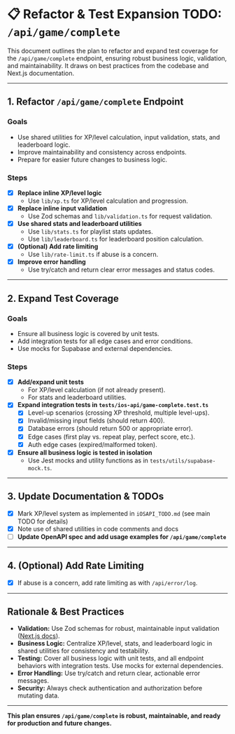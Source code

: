 # 📋 Refactor & Test Expansion TODO: `/api/game/complete`

This document outlines the plan to refactor and expand test coverage for the `/api/game/complete` endpoint, ensuring robust business logic, validation, and maintainability. It draws on best practices from the codebase and Next.js documentation.

---

## 1. Refactor `/api/game/complete` Endpoint

### Goals
- Use shared utilities for XP/level calculation, input validation, stats, and leaderboard logic.
- Improve maintainability and consistency across endpoints.
- Prepare for easier future changes to business logic.

### Steps
- [x] **Replace inline XP/level logic**
  - Use `lib/xp.ts` for XP/level calculation and progression.
- [x] **Replace inline input validation**
  - Use Zod schemas and `lib/validation.ts` for request validation.
- [x] **Use shared stats and leaderboard utilities**
  - Use `lib/stats.ts` for playlist stats updates.
  - Use `lib/leaderboard.ts` for leaderboard position calculation.
- [x] **(Optional) Add rate limiting**
  - Use `lib/rate-limit.ts` if abuse is a concern.
- [x] **Improve error handling**
  - Use try/catch and return clear error messages and status codes.

---

## 2. Expand Test Coverage

### Goals
- Ensure all business logic is covered by unit tests.
- Add integration tests for all edge cases and error conditions.
- Use mocks for Supabase and external dependencies.

### Steps
- [x] **Add/expand unit tests**
  - For XP/level calculation (if not already present).
  - For stats and leaderboard utilities.
- [x] **Expand integration tests in `tests/ios-api/game-complete.test.ts`**
  - [x] Level-up scenarios (crossing XP threshold, multiple level-ups).
  - [x] Invalid/missing input fields (should return 400).
  - [x] Database errors (should return 500 or appropriate error).
  - [x] Edge cases (first play vs. repeat play, perfect score, etc.).
  - [x] Auth edge cases (expired/malformed token).
- [x] **Ensure all business logic is tested in isolation**
  - Use Jest mocks and utility functions as in `tests/utils/supabase-mock.ts`.

---

## 3. Update Documentation & TODOs

- [x] Mark XP/level system as implemented in `iOSAPI_TODO.md` (see main TODO for details)
- [x] Note use of shared utilities in code comments and docs
- [ ] **Update OpenAPI spec and add usage examples for `/api/game/complete`**

---

## 4. (Optional) Add Rate Limiting

- [x] If abuse is a concern, add rate limiting as with `/api/error/log`.

---

## Rationale & Best Practices

- **Validation:** Use Zod schemas for robust, maintainable input validation ([Next.js docs](https://nextjs.org/docs/13/pages/building-your-application/data-fetching/forms-and-mutations)).
- **Business Logic:** Centralize XP/level, stats, and leaderboard logic in shared utilities for consistency and testability.
- **Testing:** Cover all business logic with unit tests, and all endpoint behaviors with integration tests. Use mocks for external dependencies.
- **Error Handling:** Use try/catch and return clear, actionable error messages.
- **Security:** Always check authentication and authorization before mutating data.

---

**This plan ensures `/api/game/complete` is robust, maintainable, and ready for production and future changes.** 